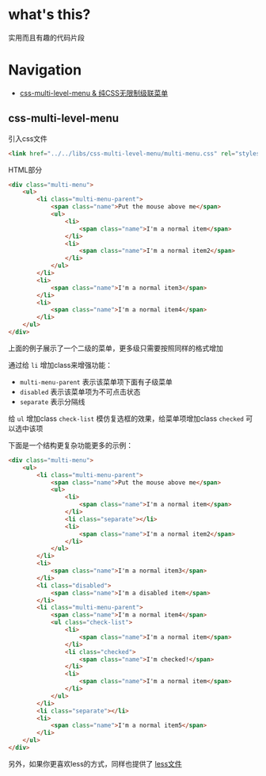 what's this?
=========

实用而且有趣的代码片段

# Navigation
* [css-multi-level-menu & 纯CSS无限制级联菜单](#css-multi-level-menu)

## css-multi-level-menu
引入css文件
```html
<link href="../../libs/css-multi-level-menu/multi-menu.css" rel="stylesheet">
```

HTML部分
```html
<div class="multi-menu">
    <ul>
        <li class="multi-menu-parent">
            <span class="name">Put the mouse above me</span>
            <ul>
                <li>
                    <span class="name">I'm a normal item</span>
                </li>
                <li>
                    <span class="name">I'm a normal item2</span>
                </li>
            </ul>
        </li>
        <li>
            <span class="name">I'm a normal item3</span>
        </li>
        <li>
            <span class="name">I'm a normal item4</span>
        </li>
    </ul>
</div>
```
上面的例子展示了一个二级的菜单，更多级只需要按照同样的格式增加

通过给 `li` 增加class来增强功能：

* `multi-menu-parent` 表示该菜单项下面有子级菜单
* `disabled` 表示该菜单项为不可点击状态
* `separate` 表示分隔线

给 `ul` 增加class `check-list` 模仿复选框的效果，给菜单项增加class `checked` 可以选中该项

下面是一个结构更复杂功能更多的示例：
```html
<div class="multi-menu">
    <ul>
        <li class="multi-menu-parent">
            <span class="name">Put the mouse above me</span>
            <ul>
                <li>
                    <span class="name">I'm a normal item</span>
                </li>
                <li class="separate"></li>
                <li>
                    <span class="name">I'm a normal item2</span>
                </li>
            </ul>
        </li>
        <li>
            <span class="name">I'm a normal item3</span>
        </li>
        <li class="disabled">
            <span class="name">I'm a disabled item</span>
        </li>
        <li class="multi-menu-parent">
            <span class="name">I'm a normal item4</span>
            <ul class="check-list">
                <li>
                    <span class="name">I'm a normal item</span>
                </li>
                <li class="checked">
                    <span class="name">I'm checked!</span>
                </li>
                <li>
                    <span class="name">I'm a normal item</span>
                </li>
            </ul>
        </li>
        <li class="separate"></li>
        <li>
            <span class="name">I'm a normal item5</span>
        </li>
    </ul>
</div>
```

另外，如果你更喜欢less的方式，同样也提供了 [less文件](/libs/css-multi-level-menu/multi-menu.less)